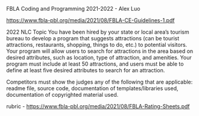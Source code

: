 FBLA Coding and Programming 2021-2022 - Alex Luo

https://www.fbla-pbl.org/media/2021/08/FBLA-CE-Guidelines-1.pdf

2022 NLC Topic
You have been hired by your state or local area’s tourism bureau to develop
a program that suggests attractions (can be tourist attractions, restaurants,
shopping, things to do, etc.) to potential visitors. Your program will allow
users to search for attractions in the area based on desired attributes, such as
location, type of attraction, and amenities. Your program must include at least
50 attractions, and users must be able to define at least five desired attributes
to search for an attraction.

Competitors must show the judges any of the following that are applicable:
readme file, source code, documentation of templates/libraries used,
documentation of copyrighted material used.

rubric - https://www.fbla-pbl.org/media/2021/08/FBLA-Rating-Sheets.pdf